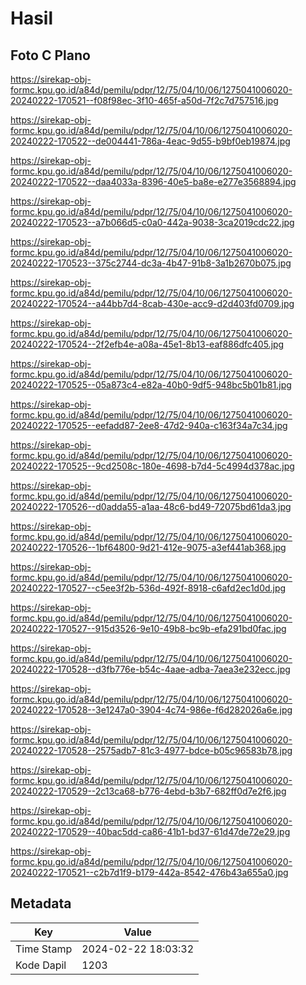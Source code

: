 # Hasil

## Foto C Plano

https://sirekap-obj-formc.kpu.go.id/a84d/pemilu/pdpr/12/75/04/10/06/1275041006020-20240222-170521--f08f98ec-3f10-465f-a50d-7f2c7d757516.jpg

https://sirekap-obj-formc.kpu.go.id/a84d/pemilu/pdpr/12/75/04/10/06/1275041006020-20240222-170522--de004441-786a-4eac-9d55-b9bf0eb19874.jpg

https://sirekap-obj-formc.kpu.go.id/a84d/pemilu/pdpr/12/75/04/10/06/1275041006020-20240222-170522--daa4033a-8396-40e5-ba8e-e277e3568894.jpg

https://sirekap-obj-formc.kpu.go.id/a84d/pemilu/pdpr/12/75/04/10/06/1275041006020-20240222-170523--a7b066d5-c0a0-442a-9038-3ca2019cdc22.jpg

https://sirekap-obj-formc.kpu.go.id/a84d/pemilu/pdpr/12/75/04/10/06/1275041006020-20240222-170523--375c2744-dc3a-4b47-91b8-3a1b2670b075.jpg

https://sirekap-obj-formc.kpu.go.id/a84d/pemilu/pdpr/12/75/04/10/06/1275041006020-20240222-170524--a44bb7d4-8cab-430e-acc9-d2d403fd0709.jpg

https://sirekap-obj-formc.kpu.go.id/a84d/pemilu/pdpr/12/75/04/10/06/1275041006020-20240222-170524--2f2efb4e-a08a-45e1-8b13-eaf886dfc405.jpg

https://sirekap-obj-formc.kpu.go.id/a84d/pemilu/pdpr/12/75/04/10/06/1275041006020-20240222-170525--05a873c4-e82a-40b0-9df5-948bc5b01b81.jpg

https://sirekap-obj-formc.kpu.go.id/a84d/pemilu/pdpr/12/75/04/10/06/1275041006020-20240222-170525--eefadd87-2ee8-47d2-940a-c163f34a7c34.jpg

https://sirekap-obj-formc.kpu.go.id/a84d/pemilu/pdpr/12/75/04/10/06/1275041006020-20240222-170525--9cd2508c-180e-4698-b7d4-5c4994d378ac.jpg

https://sirekap-obj-formc.kpu.go.id/a84d/pemilu/pdpr/12/75/04/10/06/1275041006020-20240222-170526--d0adda55-a1aa-48c6-bd49-72075bd61da3.jpg

https://sirekap-obj-formc.kpu.go.id/a84d/pemilu/pdpr/12/75/04/10/06/1275041006020-20240222-170526--1bf64800-9d21-412e-9075-a3ef441ab368.jpg

https://sirekap-obj-formc.kpu.go.id/a84d/pemilu/pdpr/12/75/04/10/06/1275041006020-20240222-170527--c5ee3f2b-536d-492f-8918-c6afd2ec1d0d.jpg

https://sirekap-obj-formc.kpu.go.id/a84d/pemilu/pdpr/12/75/04/10/06/1275041006020-20240222-170527--915d3526-9e10-49b8-bc9b-efa291bd0fac.jpg

https://sirekap-obj-formc.kpu.go.id/a84d/pemilu/pdpr/12/75/04/10/06/1275041006020-20240222-170528--d3fb776e-b54c-4aae-adba-7aea3e232ecc.jpg

https://sirekap-obj-formc.kpu.go.id/a84d/pemilu/pdpr/12/75/04/10/06/1275041006020-20240222-170528--3e1247a0-3904-4c74-986e-f6d282026a6e.jpg

https://sirekap-obj-formc.kpu.go.id/a84d/pemilu/pdpr/12/75/04/10/06/1275041006020-20240222-170528--2575adb7-81c3-4977-bdce-b05c96583b78.jpg

https://sirekap-obj-formc.kpu.go.id/a84d/pemilu/pdpr/12/75/04/10/06/1275041006020-20240222-170529--2c13ca68-b776-4ebd-b3b7-682ff0d7e2f6.jpg

https://sirekap-obj-formc.kpu.go.id/a84d/pemilu/pdpr/12/75/04/10/06/1275041006020-20240222-170529--40bac5dd-ca86-41b1-bd37-61d47de72e29.jpg

https://sirekap-obj-formc.kpu.go.id/a84d/pemilu/pdpr/12/75/04/10/06/1275041006020-20240222-170521--c2b7d1f9-b179-442a-8542-476b43a655a0.jpg


## Metadata

| Key        | Value               |
| ---------- | ------------------- |
| Time Stamp | 2024-02-22 18:03:32 |
| Kode Dapil | 1203                |



